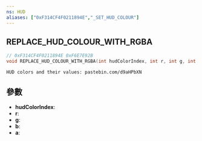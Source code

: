 ```yaml
---
ns: HUD
aliases: ["0xF314CF4F0211894E","_SET_HUD_COLOUR"]
---
```

## REPLACE_HUD_COLOUR_WITH_RGBA

```c
// 0xF314CF4F0211894E 0xF6E7E92B
void REPLACE_HUD_COLOUR_WITH_RGBA(int hudColorIndex, int r, int g, int b, int a);
```

```
HUD colors and their values: pastebin.com/d9aHPbXN  
```

## 參數
* **hudColorIndex**: 
* **r**: 
* **g**: 
* **b**: 
* **a**: 

